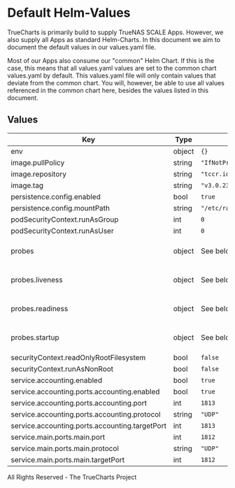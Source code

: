 # Default Helm-Values

TrueCharts is primarily build to supply TrueNAS SCALE Apps.
However, we also supply all Apps as standard Helm-Charts. In this document we aim to document the default values in our values.yaml file.

Most of our Apps also consume our "common" Helm Chart.
If this is the case, this means that all values.yaml values are set to the common chart values.yaml by default. This values.yaml file will only contain values that deviate from the common chart.
You will, however, be able to use all values referenced in the common chart here, besides the values listed in this document.

## Values

| Key | Type | Default | Description |
|-----|------|---------|-------------|
| env | object | `{}` |  |
| image.pullPolicy | string | `"IfNotPresent"` |  |
| image.repository | string | `"tccr.io/truecharts/freeradius"` |  |
| image.tag | string | `"v3.0.23@sha256:fea3fcb694619b5bc8899adcd6f2f3384a59399867bb096f2bb9205e428fc90b"` |  |
| persistence.config.enabled | bool | `true` |  |
| persistence.config.mountPath | string | `"/etc/raddb"` |  |
| podSecurityContext.runAsGroup | int | `0` |  |
| podSecurityContext.runAsUser | int | `0` |  |
| probes | object | See below | Probe configuration -- [[ref]](https://kubernetes.io/docs/tasks/configure-pod-container/configure-liveness-readiness-startup-probes/) |
| probes.liveness | object | See below | Liveness probe configuration |
| probes.readiness | object | See below | Redainess probe configuration |
| probes.startup | object | See below | Startup probe configuration |
| securityContext.readOnlyRootFilesystem | bool | `false` |  |
| securityContext.runAsNonRoot | bool | `false` |  |
| service.accounting.enabled | bool | `true` |  |
| service.accounting.ports.accounting.enabled | bool | `true` |  |
| service.accounting.ports.accounting.port | int | `1813` |  |
| service.accounting.ports.accounting.protocol | string | `"UDP"` |  |
| service.accounting.ports.accounting.targetPort | int | `1813` |  |
| service.main.ports.main.port | int | `1812` |  |
| service.main.ports.main.protocol | string | `"UDP"` |  |
| service.main.ports.main.targetPort | int | `1812` |  |

All Rights Reserved - The TrueCharts Project
